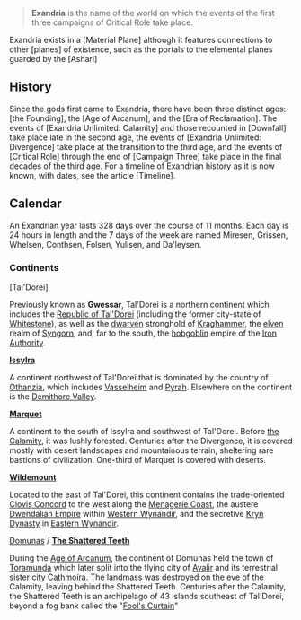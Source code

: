 > **Exandria** is the name of the world on which the events of the first three campaigns of Critical Role take place.

Exandria exists in a [Material Plane] although it features connections to other [planes] of existence, such as the portals to the elemental planes guarded by the [Ashari]

## **History**

Since the gods first came to Exandria, there have been three distinct ages: [the Founding], the [Age of Arcanum], and the [Era of Reclamation]. The events of [Exandria Unlimited: Calamity] and those recounted in [Downfall] take place late in the second age, the events of [Exandria Unlimited: Divergence] take place at the transition to the third age, and the events of [Critical Role] through the end of [Campaign Three] take place in the final decades of the third age. For a timeline of Exandrian history as it is now known, with dates, see the article [Timeline].

## **Calendar**

An Exandrian year lasts 328 days over the course of 11 months. Each day is 24 hours in length and the 7 days of the week are named Miresen, Grissen, Whelsen, Conthsen, Folsen, Yulisen, and Da'leysen.

### **Continents**

[Tal'Dorei]

Previously known as **Gwessar**, Tal'Dorei is a northern continent which includes the [Republic of Tal'Dorei](https://criticalrole.fandom.com/wiki/Republic_of_Tal%27Dorei "Republic of Tal'Dorei") (including the former city-state of [Whitestone](https://criticalrole.fandom.com/wiki/Whitestone "Whitestone")), as well as the [dwarven](https://criticalrole.fandom.com/wiki/Dwarven "Dwarven") stronghold of [Kraghammer](https://criticalrole.fandom.com/wiki/Kraghammer "Kraghammer"), the [elven](https://criticalrole.fandom.com/wiki/Elven "Elven") realm of [Syngorn](https://criticalrole.fandom.com/wiki/Syngorn "Syngorn"), and, far to the south, the [hobgoblin](https://criticalrole.fandom.com/wiki/Hobgoblin "Hobgoblin") empire of the [Iron Authority](https://criticalrole.fandom.com/wiki/Iron_Authority "Iron Authority").

**[Issylra](https://criticalrole.fandom.com/wiki/Issylra "Issylra")**

A continent northwest of Tal'Dorei that is dominated by the country of [Othanzia](https://criticalrole.fandom.com/wiki/Othanzia "Othanzia"), which includes [Vasselheim](https://criticalrole.fandom.com/wiki/Vasselheim "Vasselheim") and [Pyrah](https://criticalrole.fandom.com/wiki/Pyrah "Pyrah"). Elsewhere on the continent is the [Demithore Valley](https://criticalrole.fandom.com/wiki/Demithore_Valley "Demithore Valley").

**[Marquet](https://criticalrole.fandom.com/wiki/Marquet "Marquet")**

A continent to the south of Issylra and southwest of Tal'Dorei. Before [the Calamity](https://criticalrole.fandom.com/wiki/The_Calamity "The Calamity"), it was lushly forested. Centuries after the Divergence, it is covered mostly with desert landscapes and mountainous terrain, sheltering rare bastions of civilization. One-third of Marquet is covered with deserts.

**[Wildemount](https://criticalrole.fandom.com/wiki/Wildemount "Wildemount")**

Located to the east of Tal'Dorei, this continent contains the trade-oriented [Clovis Concord](https://criticalrole.fandom.com/wiki/Clovis_Concord "Clovis Concord") to the west along the [Menagerie Coast](https://criticalrole.fandom.com/wiki/Menagerie_Coast "Menagerie Coast"), the austere [Dwendalian Empire](https://criticalrole.fandom.com/wiki/Dwendalian_Empire "Dwendalian Empire") within [Western Wynandir](https://criticalrole.fandom.com/wiki/Wynandir "Wynandir"), and the secretive [Kryn Dynasty](https://criticalrole.fandom.com/wiki/Kryn_Dynasty "Kryn Dynasty") in [Eastern Wynandir](https://criticalrole.fandom.com/wiki/Wynandir "Wynandir").

[Domunas](https://criticalrole.fandom.com/wiki/Domunas "Domunas") / **[The Shattered Teeth](https://criticalrole.fandom.com/wiki/Shattered_Teeth "Shattered Teeth")**

During the [Age of Arcanum](https://criticalrole.fandom.com/wiki/Age_of_Arcanum "Age of Arcanum"), the continent of Domunas held the town of [Toramunda](https://criticalrole.fandom.com/wiki/Toramunda "Toramunda") which later split into the flying city of [Avalir](https://criticalrole.fandom.com/wiki/Avalir "Avalir") and its terrestrial sister city [Cathmoíra](https://criticalrole.fandom.com/wiki/Cathmo%C3%ADra "Cathmoíra"). The landmass was destroyed on the eve of the Calamity, leaving behind the Shattered Teeth. Centuries after the Calamity, the Shattered Teeth is an archipelago of 43 islands southeast of Tal'Dorei, beyond a fog bank called the "[Fool's Curtain](https://criticalrole.fandom.com/wiki/Fool%27s_Curtain "Fool's Curtain")"